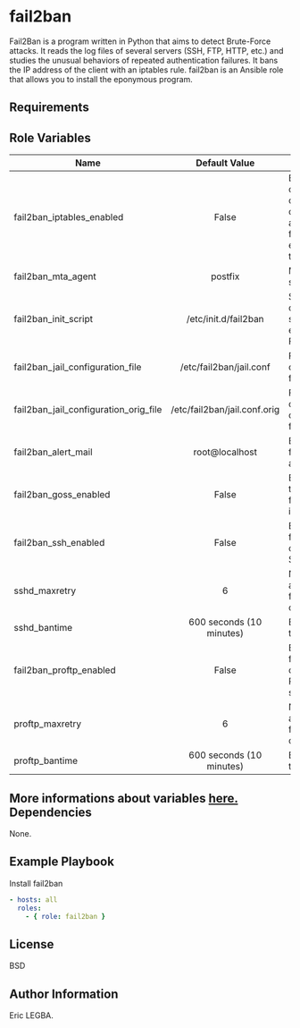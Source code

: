 fail2ban
=========

Fail2Ban is a program written in Python that aims to detect Brute-Force attacks.
It reads the log files of several servers (SSH, FTP, HTTP, etc.) and studies the unusual behaviors
of repeated authentication failures. It bans the IP address of the client with an iptables rule.
fail2ban is an Ansible role that allows you to install the eponymous program.

Requirements
------------


Role Variables
--------------
| Name	        | Default Value	| Description|
| ------------- |:-------------:| -----------|
|fail2ban_iptables_enabled|False|Booleen to change the configuration of fail2ban if an iptables firewall is enabled on the server.|
|fail2ban_mta_agent|postfix|Mail server to send alerts.|
|fail2ban_init_script|/etc/init.d/fail2ban|Script Bash to control (start, stop, status, etc...) Fail2Ban.|
|fail2ban_jail_configuration_file|/etc/fail2ban/jail.conf|Fail2Ban configuration file.|
|fail2ban_jail_configuration_orig_file|/etc/fail2ban/jail.conf.orig|Fail2Ban's original configuration file.|
|fail2ban_alert_mail|root@localhost|Email address for receiving alerts.|
|fail2ban_goss_enabled|False|Enable goss to check fail2ban after installation.|
|fail2ban_ssh_enabled|False|Enable the fail2ban control on the SSH server.|
|sshd_maxretry|6|Number of authentication failed to ban a client.|
|sshd_bantime|600 seconds (10 minutes)|Exclusion time.|
|fail2ban_proftp_enabled|False|Enable the fail2ban control on the ProFTP server.|
|proftp_maxretry|6|Number of authentication failed to ban a client.|
|proftp_bantime|600 seconds (10 minutes)|Exclusion time.|

More informations about variables [here.](https://github.com/eleongithub/ansible/blob/it_1/projects/roles/fail2ban/defaults/main.yml)
Dependencies
------------

None.

Example Playbook
----------------

Install fail2ban
```yaml
- hosts: all
  roles:
    - { role: fail2ban }
```

License
-------

BSD

Author Information
------------------

Eric LEGBA.